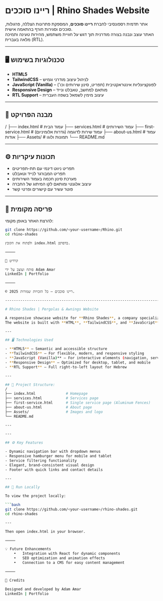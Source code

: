# ריינו סוככים | Rhino Shades Website

אתר תדמית רספונסיבי לחברת **ריינו סוככים**, המספקת פתרונות הצללה, פרגולות, סוככים וסגירות חורף בהתאמה אישית.  
האתר עוצב ונבנה בצורה מודרנית תוך דגש על חוויית משתמש, מהירות טעינה ותמיכה מלאה בעברית (RTL).

---

## 🖥️ טכנולוגיות בשימוש

- **HTML5**  
- **TailwindCSS** – לניהול עיצוב מודרני וגמיש  
- **JavaScript (Vanilla)** – לפונקציונליות אינטראקטיבית (תפריט, סינון שירותים וכו')  
- **Responsive Design** – מותאם למחשב, טאבלט ונייד  
- **RTL Support** – עיצוב מימין לשמאל בשפה העברית  

---


## 📁 מבנה הפרויקט
/
├── index.html              # עמוד הבית
├── services.html           # עמוד השירותים
├── first-service.html      # עמוד שירות לדוגמה (גדרות אלומיניום)
├── about-us.html           # עמוד אודות
├── Assets/                 # תמונות ולוגו
└── README.md

---

## ⚙️ תכונות עיקריות

- תפריט ניווט דינמי עם תת-תפריטים  
- תפריט המבורגר לנייד וטאבלט  
- מערכת סינון חכמה בעמוד השירותים  
- עיצוב אלגנטי ומותאם לקו המיתוג של החברה  
- פוטר עשיר עם קישורים ופרטי קשר  

---

## 🚀 פריסה מקומית

להרצת האתר באופן מקומי:

```bash
git clone https://github.com/<your-username>/Rhino.git
cd rhino-shades

ולפתוח את הקובץ index.html בדפדפן.

⸻

📧 קרדיט

פותח ועוצב על ידי Adam Amar
LinkedIn | Portfolio

⸻

© 2025 ריינו סוככים – כל הזכויות שמורות.

----------------------------------------------------------------------------------------------------------------------------------------------------------------------------------------------

# Rhino Shades | Pergolas & Awnings Website

A responsive showcase website for **Rhino Shades**, a company specializing in the installation of pergolas, awnings, and custom-made aluminum and glass shading solutions.  
The website is built with **HTML**, **TailwindCSS**, and **JavaScript**, fully responsive and RTL-supported for Hebrew.

---

## 🖥️ Technologies Used

- **HTML5** – Semantic and accessible structure  
- **TailwindCSS** – For flexible, modern, and responsive styling  
- **JavaScript (Vanilla)** – For interactive elements (navigation, service filtering, etc.)  
- **Responsive Design** – Optimized for desktop, tablet, and mobile  
- **RTL Support** – Full right-to-left layout for Hebrew  

---

## 📁 Project Structure:
/
├── index.html              # Homepage
├── services.html           # Services page
├── first-service.html      # Single service page (Aluminum Fences)
├── about-us.html           # About page
├── Assets/                 # Images and logo
└── README.md

---

---

## ⚙️ Key Features

- Dynamic navigation bar with dropdown menus  
- Responsive hamburger menu for mobile and tablet  
- Service filtering functionality  
- Elegant, brand-consistent visual design  
- Footer with quick links and contact details  

---

## 🚀 Run Locally

To view the project locally:

```bash
git clone https://github.com/<your-username>/rhino-shades.git
cd rhino-shades

---

Then open index.html in your browser.

⸻

💡 Future Enhancements
	•	Integration with React for dynamic components
	•	SEO optimization and animation effects
	•	Connection to a CMS for easy content management

⸻

📧 Credits

Designed and developed by Adam Amar
LinkedIn | Portfolio


